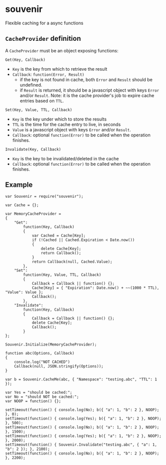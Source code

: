 souvenir
========

Flexible caching for a async functions

`CacheProvider` definition
---
A `CacheProvider` must be an object exposing functions:

`Get(Key, Callback)`

* `Key` is the key from which to retrieve the result
* `Callback`: `function(Error, Result)`
	* if the key is not found in cache, both `Error` and `Result` should be undefined.
	* if `Result` is returned, it should be a javascript object with keys `Error` and/or `Result`.
Note: it is the cache provider's job to expire cache entries based on `TTL`.

`Set(Key, Value, TTL, Callback)`

* `Key` is the key under which to store the results
* `TTL` is the time for the cache entry to live, in seconds
* `Value` is a javascript object with keys `Error` and/or `Result`.
* `Callback`: optional `function(Error)` to be called when the operation finishes.

`Invalidate(Key, Callback)`
* `Key` is the key to be invalidated/deleted in the cache
* `Callback`: optional `function(Error)` to be called when the operation finishes.


Example
---
	var Souvenir = require("souvenir");

	var Cache = {};

	var MemoryCacheProvider =
	{
		"Get":
			function(Key, Callback)
			{
				var Cached = Cache[Key];
				if (!Cached || Cached.Expiration < Date.now())
				{
					delete Cache[Key];
					return Callback();
				}
				return Callback(null, Cached.Value);
			},
		"Set":
			function(Key, Value, TTL, Callback)
			{
				Callback = Callback || function() {};
				Cache[Key] = { "Expiration": Date.now() + ~~(1000 * TTL), "Value": Value };
				Callback();
			},
		"Invalidate":
			function(Key, Callback)
			{
				Callback = Callback || function() {};
				delete Cache[Key];
				Callback();
			}
	};

	Souvenir.Initialize(MemoryCacheProvider);

	function abc(Options, Callback)
	{
		console.log("NOT CACHED")
		Callback(null, JSON.stringify(Options));
	}

	var b = Souvenir.CacheMe(abc, { "Namespace": "testing.abc", "TTL": 1 });

	var Yes = "should be cached:";
	var No = "should NOT be cached:";
	var NOOP = function() {};

	setTimeout(function() { console.log(No); b({ "a": 1, "b": 2 }, NOOP); }, 0);
	setTimeout(function() { console.log(Yes); b({ "a": 1, "b": 2 }, NOOP); }, 500);
	setTimeout(function() { console.log(No); b({ "a": 1, "b": 2 }, NOOP); }, 1500);
	setTimeout(function() { console.log(Yes); b({ "a": 1, "b": 2 }, NOOP); }, 2000);
	setTimeout(function() { Souvenir.Invalidate("testing.abc", { "a": 1, "b": 2 }); }, 2100);
	setTimeout(function() { console.log(No); b({ "a": 1, "b": 2 }, NOOP); }, 2200);
